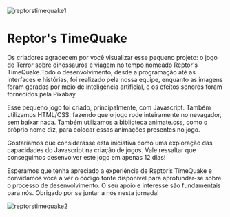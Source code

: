 ![reptorstimequake1](https://github.com/Thiago0808/Reptors-TimeQuake/assets/117865319/23f8efb5-1627-4fb9-854e-43e9d6a5fa4b)
# Reptor's TimeQuake
Os criadores agradecem por você visualizar esse pequeno projeto: o jogo de Terror sobre dinossauros e viagem no tempo nomeado Reptor's TimeQuake.Todo o desenvolvimento, desde a programação até as interfaces e histórias, foi realizado pela nossa equipe, enquanto as imagens foram geradas por meio de inteligência artificial, e os efeitos sonoros foram fornecidos pela Pixabay. 

Esse pequeno jogo foi criado, principalmente, com Javascript. Também utilizamos HTML/CSS, fazendo que o jogo rode inteiramente no nevagador, sem baixar nada. Também utilizamos a biblioteca animate.css, como o próprio nome diz, para colocar essas animações presentes no jogo.

Gostaríamos que considerasse esta iniciativa como uma exploração das capacidades do Javascript na criação de jogos. Vale ressaltar que conseguimos desenvolver este jogo em apenas 12 dias! 

Esperamos que tenha apreciado a experiência de Reptor’s TimeQuake e convidamos você a ver o código fonte disponível para aprofundar-se sobre o processo de desenvolvimento. O seu apoio e interesse são fundamentais para nós. Obrigado por se juntar a nós nesta jornada!

![reptorstimequake2](https://github.com/Thiago0808/Reptors-TimeQuake/assets/117865319/79b0b779-f946-4e17-b6a1-5a542ce401c1)
